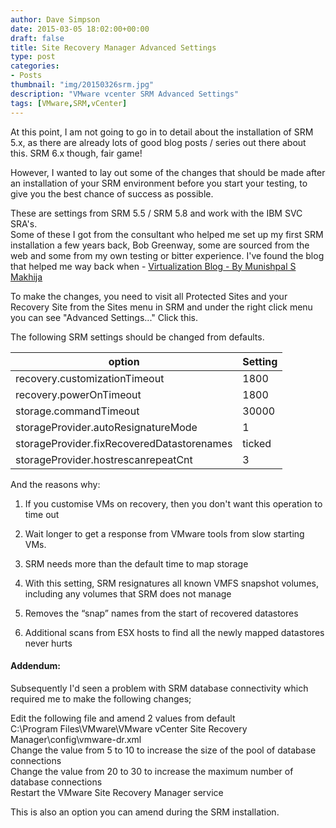 ```yaml
---
author: Dave Simpson
date: 2015-03-05 18:02:00+00:00
draft: false
title: Site Recovery Manager Advanced Settings
type: post
categories:
- Posts
thumbnail: "img/20150326srm.jpg"
description: "VMware vcenter SRM Advanced Settings"
tags: [VMware,SRM,vCenter]
---
```


At this point, I am not going to go in to detail about the installation of SRM 5.x, as there are already lots of good blog posts / series out there about this. SRM 6.x though, fair game!  
  
However, I wanted to lay out some of the changes that should be made after an installation of your SRM environment before you start your testing, to give you the best chance of success as possible.   
  
These are settings from SRM 5.5 / SRM 5.8 and work with the IBM SVC SRA's.  
Some of these I got from the consultant who helped me set up my first SRM installation a few years back, Bob Greenway, some are sourced from the web and some from my own testing or bitter experience. I've found the blog that helped me way back when - [Virtualization Blog - By Munishpal S Makhija](http://vcommunique.blogspot.co.uk/2013/06/best-practices-vmware-srm.html)   
  
To make the changes, you need to visit all Protected Sites and your Recovery Site from the Sites menu in SRM and under the right click menu you can see "Advanced Settings..." Click this.  

The following SRM settings should be changed from defaults.

| option | Setting |
| ------ | ------ |
| recovery.customizationTimeout | 1800 |
| recovery.powerOnTimeout | 1800 |
| storage.commandTimeout | 30000 |
| storageProvider.autoResignatureMode | 1 |
| storageProvider.fixRecoveredDatastorenames | ticked |
| storageProvider.hostrescanrepeatCnt | 3 |
  
  
And the reasons why:

  1. If you customise VMs on recovery, then you don't want this operation to time out

  2. Wait longer to get a response from VMware tools from slow starting VMs.

  3. SRM needs more than the default time to map storage 

  4. With this setting, SRM resignatures all known VMFS snapshot volumes, including any volumes that SRM does not manage
  5. Removes the “snap” names from the start of recovered datastores
  6. Additional scans from ESX hosts to find all the newly mapped datastores never hurts

#### Addendum:

Subsequently I'd seen a problem with SRM database connectivity which required me to make the following changes; 

Edit the following file and amend 2 values from default  
C:\Program Files\VMware\VMware vCenter Site Recovery Manager\config\vmware-dr.xml   
Change the value from 5 to 10 to increase the size of the pool of database connections   
Change the value from 20 to 30 to increase the maximum number of database connections  
Restart the VMware Site Recovery Manager service

This is also an option you can amend during the SRM installation. 
